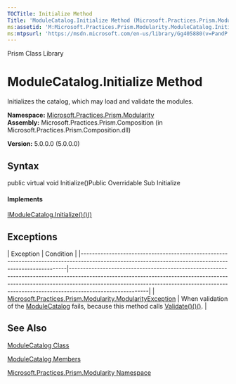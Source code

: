 ```yaml
---
TOCTitle: Initialize Method
Title: 'ModuleCatalog.Initialize Method (Microsoft.Practices.Prism.Modularity)'
ms:assetid: 'M:Microsoft.Practices.Prism.Modularity.ModuleCatalog.Initialize'
ms:mtpsurl: 'https://msdn.microsoft.com/en-us/library/Gg405880(v=PandP.50)'
---
```


Prism Class Library

ModuleCatalog.Initialize Method
===================================

Initializes the catalog, which may load and validate the modules.

**Namespace:** [Microsoft.Practices.Prism.Modularity](https://msdn.microsoft.com/n:microsoft.practices.prism.modularity)
**Assembly:** Microsoft.Practices.Prism.Composition (in Microsoft.Practices.Prism.Composition.dll)

**Version:** 5.0.0.0 (5.0.0.0)

## Syntax


<span id="syntaxToggle"></span>public virtual void Initialize()Public Overridable Sub Initialize
#### Implements

[IModuleCatalog.Initialize()()()](https://msdn.microsoft.com/m:microsoft.practices.prism.modularity.imodulecatalog.initialize)

Exceptions
----------

<span id="exceptionsToggle"></span>
| Exception                                                                                                                                             | Condition                                                                                                                                                                                                                                                            |
|-------------------------------------------------------------------------------------------------------------------------------------------------------|----------------------------------------------------------------------------------------------------------------------------------------------------------------------------------------------------------------------------------------------------------------------|
| [Microsoft.Practices.Prism.Modularity.ModularityException](https://msdn.microsoft.com/t:microsoft.practices.prism.modularity.modularityexception) | When validation of the [ModuleCatalog](https://msdn.microsoft.com/t:microsoft.practices.prism.modularity.modulecatalog) fails, because this method calls [Validate()()()](https://msdn.microsoft.com/m:microsoft.practices.prism.modularity.modulecatalog.validate). |

See Also
--------


[ModuleCatalog Class](https://msdn.microsoft.com/t:microsoft.practices.prism.modularity.modulecatalog)

[ModuleCatalog Members](https://msdn.microsoft.com/allmembers.t:microsoft.practices.prism.modularity.modulecatalog)

[Microsoft.Practices.Prism.Modularity Namespace](https://msdn.microsoft.com/n:microsoft.practices.prism.modularity)
